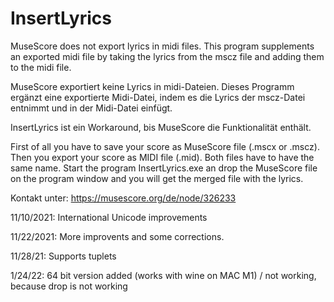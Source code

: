 # InsertLyrics

MuseScore does not export lyrics in midi files. 
This program supplements an exported midi file by taking the lyrics from the mscz file and adding them to the midi file.

MuseScore exportiert keine Lyrics in midi-Dateien. 
Dieses Programm ergänzt eine exportierte Midi-Datei, indem es die Lyrics der mscz-Datei entnimmt und in der Midi-Datei einfügt.  

InsertLyrics ist ein Workaround, bis MuseScore die Funktionalität enthält.

First of all you have to save your score as MuseScore file (.mscx or .mscz). Then you export your score as MIDI file (.mid). Both files have to have the same name. Start the program InsertLyrics.exe an drop the MuseScore file on the program window and you will get the merged file with the lyrics.

Kontakt unter: https://musescore.org/de/node/326233

11/10/2021: International Unicode improvements

11/22/2021: More improvents and some corrections. 

11/28/21: Supports tuplets 

1/24/22: 64 bit version added (works with wine on MAC M1) / not working, because drop is not working
